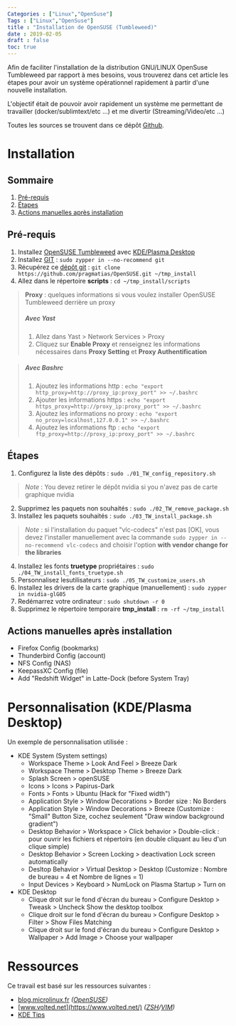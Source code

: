 ```yaml
---
Categories : ["Linux","OpenSuse"]
Tags : ["Linux","OpenSuse"]
title : "Installation de OpenSUSE (Tumbleweed)"
date : 2019-02-05
draft : false
toc: true
---
```


Afin de faciliter l'installation de la distribution GNU/LINUX OpenSuse Tumbleweed par rapport à mes besoins, vous trouverez dans cet article les étapes pour avoir un système opérationnel rapidement à partir d'une nouvelle installation.

L'objectif était de pouvoir avoir rapidement un système me permettant de travailler  (docker/sublimtext/etc ...) et me divertir (Streaming/Video/etc ...)

Toutes les sources se trouvent dans ce dépôt [Github](https://github.com/pragmatias/opensuse).

 <!--more-->

# Installation

## Sommaire
1. [Pré-requis](#pré-requis)
2. [Étapes](#étapes)
3. [Actions manuelles après installation](#actions-manuelles-après-installation)

## Pré-requis
 1. Installez [OpenSUSE Tumbleweed](https://software.opensuse.org/distributions/tumbleweed) avec [KDE/Plasma Desktop](https://www.kde.org/plasma-desktop)
 2. Installez [GIT](https://git-scm.com/) : `sudo zypper in --no-recommend git`
 3. Récupérez ce [dépôt git](https://github.com/pragmatias/OpenSUSE) : `git clone https://github.com/pragmatias/OpenSUSE.git ~/tmp_install`
 4. Allez dans le répertoire **scripts** : `cd ~/tmp_install/scripts`

>  **Proxy** : quelques informations si vous voulez installer OpenSUSE Tumbleweed derrière un proxy
> ##### Avec Yast
> 1. Allez dans Yast > Network Services > Proxy
> 2. Cliquez sur  **Enable Proxy** et renseignez les informations nécessaires dans **Proxy Setting** et **Proxy Authentification**

> ##### Avec Bashrc
> 1. Ajoutez les informations http : `echo "export http_proxy=http://proxy_ip:proxy_port" >> ~/.bashrc`
> 2. Ajouter les informations https : `echo "export https_proxy=http://proxy_ip:proxy_port" >> ~/.bashrc`
> 3. Ajoutez les informations no proxy : `echo "export no_proxy=localhost,127.0.0.1" >> ~/.bashrc`
> 4. Ajoutez les informations ftp : `echo "export ftp_proxy=http://proxy_ip:proxy_port" >> ~/.bashrc`

## Étapes

 1. Configurez la liste des dépôts : `sudo ./01_TW_config_repository.sh`

> *Note* : You devez retirer le dépôt nvidia si you n'avez pas de carte graphique nvidia

 2. Supprimez les paquets non souhaités : `sudo ./02_TW_remove_package.sh`
 3. Installez les paquets souhaités : `sudo ./03_TW_install_package.sh`

> *Note* : si l'installation du paquet "vlc-codecs" n'est pas [OK], vous devez l'installer manuellement avec la commande `sudo zypper in --no-recommend vlc-codecs` and choisir l'option **with vendor change for the libraries**

 4. Installez les fonts **truetype** propriétaires : `sudo ./04_TW_install_fonts_truetype.sh`
 5. Personnalisez lesutilisateurs : `sudo ./05_TW_customize_users.sh` 
 6. Installez les drivers de la carte graphique (manuellement) : `sudo zypper in nvidia-glG05`
 7. Redémarrez votre ordinateur : `sudo shutdown -r 0`
 8. Supprimez le répertoire temporaire **tmp_install** : `rm -rf ~/tmp_install`


## Actions manuelles après installation

 - Firefox Config (bookmarks)
 - Thunderbird Config (account)
 - NFS Config (NAS)
 - KeepassXC Config (file)
 - Add "Redshift Widget" in Latte-Dock (before System Tray)



# Personnalisation (KDE/Plasma Desktop)

Un exemple de personnalisation utilisée : 
* KDE System (System settings)
	*	Workspace Theme > Look And Feel > Breeze Dark
	*	Workspace Theme > Desktop Theme > Breeze Dark
	*	Splash Screen > openSUSE
	*   Icons > Icons > Papirus-Dark
	*	Fonts > Fonts > Ubuntu (Hack for "Fixed  width")
	*	Application Style > Window Decorations > Border size : No Borders
	*	Application Style > Window Decorations > Breeze (Customize : "Small" Button Size, cochez seulement "Draw window background gradient")
	*	Desktop Behavior > Workspace > Click behavior > Double-click : pour ouvrir les fichiers et répertoirs (en double cliquant au lieu d'un clique simple)
	*	Desktop Behavior > Screen Locking > deactivation Lock screen automatically
	*	Desltop Behavior > Virtual Desktop > Desktop (Customize : Nombre de bureau = 4 et Nombre de lignes = 1)
	*	Input Devices > Keyboard > NumLock on Plasma Startup > Turn on
* KDE Desktop
    * Clique droit sur le fond d'écran du bureau > Configure Desktop > Tweask > Uncheck Show the desktop toolbox
    * Clique droit sur le fond d'écran du bureau > Configure Desktop > Filter > Show Files Matching
    * Clique droit sur le fond d'écran du bureau > Configure Desktop > Wallpaper > Add Image > Choose your wallpaper



# Ressources

Ce travail est basé sur les ressources suivantes :

 - [blog.microlinux.fr](https://blog.microlinux.fr) *([OpenSUSE](https://blog.microlinux.fr/tag/opensuse/))*
 - [www.volted.net](https://www.volted.net/) *([ZSH](un-prompt-zsh-au-poil18555.html)/[VIM](https://www.volted.net/un-vimrc-remis-au-propre18752.html))*
 - [KDE Tips](https://zren.github.io/kde/#configuration) 
